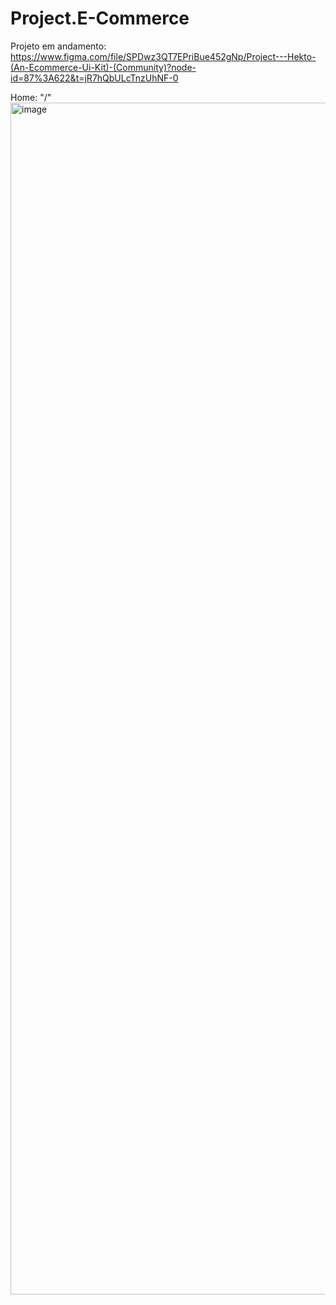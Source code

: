 # Project.E-Commerce

Projeto em andamento: https://www.figma.com/file/SPDwz3QT7EPriBue452gNp/Project---Hekto-(An-Ecommerce-Ui-Kit)-(Community)?node-id=87%3A622&t=jR7hQbULcTnzUhNF-0

Home: "/"
<img width="1907" alt="image" src="https://user-images.githubusercontent.com/108553026/222989656-d9ebf29e-27be-4af7-a678-cd4455ffb382.png">
